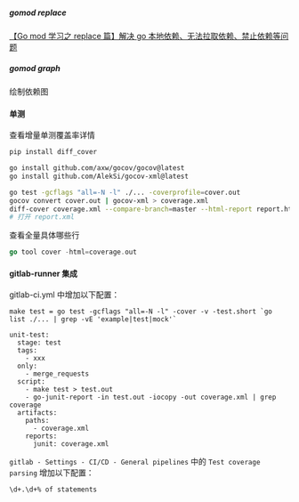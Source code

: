 ##### gomod replace

[【Go mod 学习之 replace 篇】解决 go 本地依赖、无法拉取依赖、禁止依赖等问题](https://blog.csdn.net/qq_24433609/article/details/127323097)



##### gomod graph

绘制依赖图




#### 单测

查看增量单测覆盖率详情

```bash
pip install diff_cover

go install github.com/axw/gocov/gocov@latest
go install github.com/AlekSi/gocov-xml@latest

go test -gcflags "all=-N -l" ./... -coverprofile=cover.out
gocov convert cover.out | gocov-xml > coverage.xml
diff-cover coverage.xml --compare-branch=master --html-report report.html
# 打开 report.xml
```



查看全量具体哪些行

```go
go tool cover -html=coverage.out  
```



#### gitlab-runner 集成

gitlab-ci.yml 中增加以下配置：

```
make test = go test -gcflags "all=-N -l" -cover -v -test.short `go list ./... | grep -vE 'example|test|mock'`

unit-test:
  stage: test
  tags:
    - xxx
  only:
    - merge_requests
  script:
    - make test > test.out
    - go-junit-report -in test.out -iocopy -out coverage.xml | grep coverage
  artifacts:
    paths:
      - coverage.xml
    reports:
      junit: coverage.xml
```



`gitlab - Settings - CI/CD - General pipelines` 中的 `Test coverage parsing` 增加以下配置：

```
\d+.\d+% of statements
```
